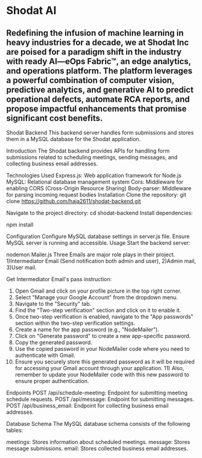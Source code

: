 # Shodat AI

Redefining the infusion of machine learning in heavy industries for a decade, we at Shodat Inc are poised for a paradigm shift in the industry with ready AI—eOps Fabric™, an edge analytics, and operations platform. The platform leverages a powerful combination of computer vision, predictive analytics, and generative AI to predict operational defects, automate RCA reports, and propose impactful enhancements that promise significant cost benefits.
---------

Shodat Backend
This backend server handles form submissions and stores them in a MySQL database for the Shodat application.


Introduction
The Shodat backend provides APIs for handling form submissions related to scheduling meetings, sending messages, and collecting business email addresses.

Technologies Used
Express.js: Web application framework for Node.js
MySQL: Relational database management system
Cors: Middleware for enabling CORS (Cross-Origin Resource Sharing)
Body-parser: Middleware for parsing incoming request bodies
Installation
Clone the repository:
git clone https://github.com/haja2611/shodat-backend.git

Navigate to the project directory:
cd shodat-backend
Install dependencies:

npm install

Configuration
Configure MySQL database settings in server.js file.
Ensure MySQL server is running and accessible.
Usage
Start the backend server:

nodemon Mailer.js
Three Emails are major role plays in their project. 
1)Intermediator Email (Send notification both admin and user), 2)Admin mail, 3)User mail.


Get Intermediator Email's pass instruction:

1) Open Gmail and click on your profile picture in the top right corner.
2) Select "Manage your Google Account" from the dropdown menu.
3) Navigate to the "Security" tab.
4) Find the "Two-step verification" section and click on it to enable it.
5) Once two-step verification is enabled, navigate to the "App passwords" section within the two-step verification settings.
6) Create a name for the app password (e.g., "NodeMailer").
7) Click on "Generate password" to create a new app-specific password.
8) Copy the generated password.
9) Use the copied password in your NodeMailer code where you need to authenticate with Gmail.
10) Ensure you securely store this generated password as it will be required for accessing your Gmail account through your application. 11) Also, remember to update your NodeMailer code with this new password to ensure proper authentication.


Endpoints
POST /api/schedule-meeting: Endpoint for submitting meeting schedule requests.
POST /api/message: Endpoint for submitting messages.
POST /api/business_email: Endpoint for collecting business email addresses.

Database Schema
The MySQL database schema consists of the following tables:

meetings: Stores information about scheduled meetings.
message: Stores message submissions.
email: Stores collected business email addresses.


